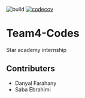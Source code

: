 ![build](https://github.com/Star-Academy/Team4-Codes/workflows/build/badge.svg?branch=phase5)
[![codecov](https://codecov.io/gh/Star-Academy/Team4-Codes/branch/master/graph/badge.svg)](https://codecov.io/gh/Star-Academy/Team4-Codes)


# Team4-Codes
Star academy internship 

## Contributers
- Danyal Farahany
- Saba Ebrahimi
